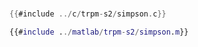 # 

<div class="tabbed-blocks">


```c
{{#include ../c/trpm-s2/simpson.c}}
```

```matlab
{{#include ../matlab/trpm-s2/simpson.m}}
```

</div>



